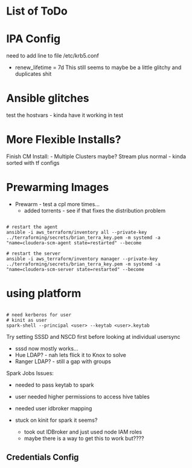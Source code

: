 # List of ToDo

# IPA Config

need to add line to file /etc/krb5.conf
- renew_lifetime = 7d
This still seems to maybe be a little glitchy and duplicates shit

# Ansible glitches
test the hostvars - kinda have it working in test

# More Flexible Installs?
Finish CM Install:
    - Multiple Clusters maybe? Stream plus normal
    - kinda sorted with tf configs

# Prewarming Images
- Prewarm - test a cpl more times...
  - added torrents - see if that fixes the distribution problem

```{bash}

# restart the agent
ansible -i aws_terraform/inventory all --private-key ../terraforming/secrets/brian_terra_key.pem -m systemd -a "name=cloudera-scm-agent state=restarted" --become

# restart the server
ansible -i aws_terraform/inventory manager --private-key ../terraforming/secrets/brian_terra_key.pem -m systemd -a "name=cloudera-scm-server state=restarted" --become

```


# using platform

```{bash}

# need kerberos for user
# kinit as user
spark-shell --principal <user> --keytab <user>.keytab

```

Try setting SSSD and NSCD first before looking at individual usersync
- sssd now mostly works...
- Hue LDAP? - nah lets flick it to Knox to solve
- Ranger LDAP? - still a gap with groups


Spark Jobs Issues:
- needed to pass keytab to spark
- user needed higher permissions to access hive tables
- needed user idbroker mapping

- stuck on kinit for spark it seems?
  - took out IDBroker and just used node IAM roles
  - maybe there is a way to get this to work but????

## Credentials Config